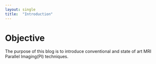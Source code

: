 ```yaml
---
layout: single
title:  "Introduction"
---
```


# Objective 
The purpose of this blog is to introduce conventional and state of art MRI Parallel Imaging(PI) techniques.
